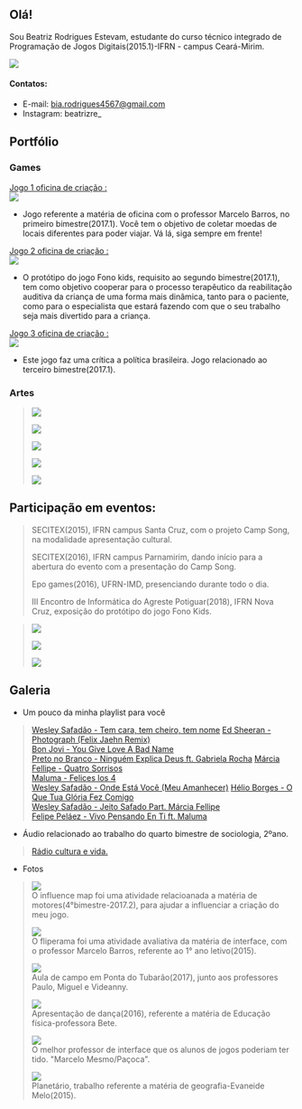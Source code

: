 ## [](#header-2)Olá!
  
  
Sou Beatriz Rodrigues Estevam, estudante do curso técnico integrado de Programação de Jogos Digitais(2015.1)-IFRN - campus Ceará-Mirim.
    
    
  ![]( 	certa6.png)


#### [](#header-4)Contatos:  
  
  
*  E-mail: bia.rodrigues4567@gmail.com
*  Instagram: beatrizre_
  
  
## [](#header-2)Portfólio  
  
  
### [](#header-3)Games   
  
  
[Jogo 1 oficina de criação :   
![](11.png)](https://wesleylandia.github.io/$/)  
*  Jogo referente a matéria de oficina com o professor Marcelo Barros, no primeiro bimestre(2017.1). Você tem o objetivo de coletar moedas de locais diferentes para poder viajar. Vá lá, siga sempre em frente!  


[Jogo 2 oficina de criação :  
![](fk6.png)](https://jordanag.github.io/FonoKids2/)  
*  O protótipo do jogo Fono kids, requisito ao segundo bimestre(2017.1), tem como objetivo  cooperar para o processo terapêutico da reabilitação auditiva da criança de uma forma mais dinâmica, tanto para o paciente, como para o especialista que estará fazendo com que o seu trabalho seja mais divertido para a criança.  


[Jogo 3 oficina de criação :  
![](jjogo3.png)](https://cavalcantebya.github.io/quepaiseesse/)  
*  Este jogo faz uma crítica a política brasileira. Jogo relacionado ao terceiro bimestre(2017.1).

  
  
### [](#header-3)Artes
  
 > ![](jogo3.png)  
 >  
 > ![](jogo2.png)    
 >  
 > ![](Untitled-3.png)    
 >           
 > ![](bandeira3.png)       
 >     
 > ![](jogoo3.png)  
   
 
 


## [](#header-2)Participação em eventos:

> SECITEX(2015), IFRN campus Santa Cruz, com o projeto Camp Song, na modalidade apresentação cultural.  
>  
> SECITEX(2016), IFRN campus Parnamirim, dando início para a abertura do evento com a presentação do Camp Song.  
>
> Epo games(2016), UFRN-IMD, presenciando durante todo o dia.
>
> III Encontro de Informática do Agreste Potiguar(2018), IFRN Nova Cruz, exposição do protótipo do jogo Fono Kids.  

  
 > ![](fkap.png)  
 >  
 > ![](jorg.jpg)  
 >  
 > ![](tam5.1.jpg)
      
   
## [](#header-3)Galeria
  
  *  Um pouco da minha playlist para você  
    
  > [Wesley Safadão - Tem cara, tem cheiro, tem nome](https://www.youtube.com/watch?v=rDfXIzLDEsk)
  > [Ed Sheeran - Photograph (Felix Jaehn Remix)](https://www.youtube.com/watch?v=e0MP9Bmzp0g)     
  > [Bon Jovi - You Give Love A Bad Name](https://www.youtube.com/watch?v=KrZHPOeOxQQ)  
  > [Preto no Branco - Ninguém Explica Deus ft. Gabriela Rocha](https://www.youtube.com/watch?v=LYsaKn8FRhc)
  > [Márcia Fellipe - Quatro Sorrisos](https://www.youtube.com/watch?v=jrfRsdzi6dk)  
  > [Maluma - Felices los 4](https://www.youtube.com/watch?v=hM5lO2PWnGk)  
  > [Wesley Safadão - Onde Está Você (Meu Amanhecer)](https://www.youtube.com/watch?v=j_kAgVCgjcU)
  > [Hélio Borges - O Que Tua Glória Fez Comigo](https://www.youtube.com/watch?v=jaAcyvgJvjw)    
  > [Wesley Safadão - Jeito Safado Part. Márcia Fellipe](https://www.youtube.com/watch?v=KNIOYEmxtcg)  
  > [Felipe Peláez - Vivo Pensando En Ti ft. Maluma](https://www.youtube.com/watch?v=cPW9Y94BJI0)  
      
  *  Áudio relacionado ao trabalho do quarto bimestre de sociologia, 2ºano.  
  > [Rádio cultura e vida.](https://www.youtube.com/watch?v=ew5a4t53OMw)  
    
  *  Fotos  
  
  > ![](mapinfluence.png)  
    O influence map foi uma atividade relacioanada a matéria de motores(4°bimestre-2017.2), para ajudar a influenciar a criação do meu jogo.  
  >   
  > ![](fliperama.png)  
    O fliperama foi uma atividade avaliativa da matéria de interface, com o professor Marcelo Barros, referente ao 1° ano letivo(2015).
  >     
  > ![](pauletes1.jpg)  
     Aula de campo em Ponta do Tubarão(2017), junto aos professores Paulo, Miguel e Videanny.  
  >      
  > ![](tam5.jpg)  
     Apresentação de dança(2016), referente a matéria de Educação física-professora Bete.
  >     
  > ![](interface.png)  
    O melhor professor de interface que os alunos de jogos poderiam ter tido. "Marcelo Mesmo/Paçoca".
  >                
  > ![](turm.jpg)  
    Planetário, trabalho referente a matéria de geografia-Evaneide Melo(2015).
   

